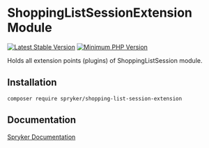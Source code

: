 # ShoppingListSessionExtension Module
[![Latest Stable Version](https://poser.pugx.org/spryker/shopping-list-session-extension/v/stable.svg)](https://packagist.org/packages/spryker/shopping-list-session-extension)
[![Minimum PHP Version](https://img.shields.io/badge/php-%3E%3D%207.4-8892BF.svg)](https://php.net/)

Holds all extension points (plugins) of ShoppingListSession module.

## Installation

```
composer require spryker/shopping-list-session-extension
```

## Documentation

[Spryker Documentation](https://academy.spryker.com/developing_with_spryker/module_guide/modules.html)
